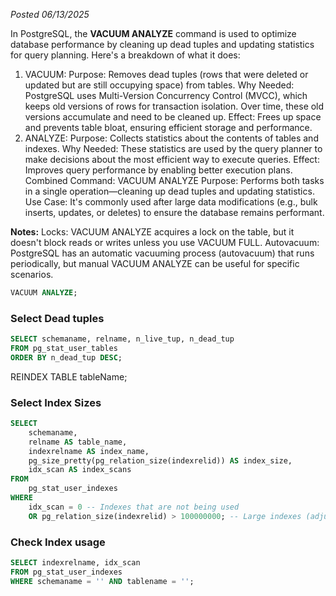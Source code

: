 *Posted 06/13/2025*

In PostgreSQL, the **VACUUM ANALYZE** command is used to optimize database performance by cleaning up dead tuples and updating statistics for query planning. Here's a breakdown of what it does:

1. VACUUM:
Purpose: Removes dead tuples (rows that were deleted or updated but are still occupying space) from tables.
Why Needed: PostgreSQL uses Multi-Version Concurrency Control (MVCC), which keeps old versions of rows for transaction isolation. Over time, these old versions accumulate and need to be cleaned up.
Effect: Frees up space and prevents table bloat, ensuring efficient storage and performance.
2. ANALYZE:
Purpose: Collects statistics about the contents of tables and indexes.
Why Needed: These statistics are used by the query planner to make decisions about the most efficient way to execute queries.
Effect: Improves query performance by enabling better execution plans.
Combined Command: VACUUM ANALYZE
Purpose: Performs both tasks in a single operation—cleaning up dead tuples and updating statistics.
Use Case: It's commonly used after large data modifications (e.g., bulk inserts, updates, or deletes) to ensure the database remains performant.

**Notes:**
Locks: VACUUM ANALYZE acquires a lock on the table, but it doesn't block reads or writes unless you use VACUUM FULL.
Autovacuum: PostgreSQL has an automatic vacuuming process (autovacuum) that runs periodically, but manual VACUUM ANALYZE can be useful for specific scenarios.

```sql
VACUUM ANALYZE;
```

### Select Dead tuples
```sql
SELECT schemaname, relname, n_live_tup, n_dead_tup
FROM pg_stat_user_tables
ORDER BY n_dead_tup DESC;
```

REINDEX TABLE tableName;

### Select Index Sizes
```sql 
SELECT
    schemaname,
    relname AS table_name,
    indexrelname AS index_name,
    pg_size_pretty(pg_relation_size(indexrelid)) AS index_size,
    idx_scan AS index_scans
FROM
    pg_stat_user_indexes
WHERE
    idx_scan = 0 -- Indexes that are not being used
    OR pg_relation_size(indexrelid) > 100000000; -- Large indexes (adjust size threshold)
```

### Check Index usage
```sql
SELECT indexrelname, idx_scan
FROM pg_stat_user_indexes
WHERE schemaname = '' AND tablename = '';
```